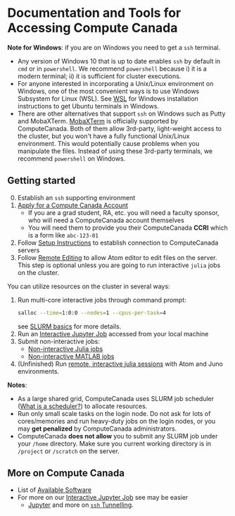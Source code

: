 # Documentation and Tools for Accessing Compute Canada

**Note for Windows**: if you are on Windows you need to get a `ssh` terminal.
- Any version of Windows 10 that is up to date enables `ssh` by default in `cmd` or in `powershell`. We recommend `powershell` because i) it is a modern terminal; ii) it is sufficient for cluster executions.
- For anyone interested in incorporating a Unix/Linux environment on Windows, one of the most convenient ways is to use Windows Subsystem for Linux (WSL). See [WSL](https://github.com/ubcecon/tutorials/blob/master/WSL.md) for Windows installation instructions to get Ubuntu terminals in Windows.
- There are other alternatives that support `ssh` on Windows such as Putty and MobaXTerm. [MobaXTerm](https://docs.computecanada.ca/wiki/Connecting_with_MobaXTerm) is officially supported by ComputeCanada. Both of them allow 3rd-party, light-weight access to the cluster, but you won't have a fully functional Unix/Linux environment. This would potentially cause problems when you manipulate the files. Instead of using these 3rd-party terminals, we recommend `powershell` on Windows.

## Getting started

0. Establish an `ssh` supporting environment
1. [Apply for a Compute Canada Account](https://www.computecanada.ca/research-portal/account-management/apply-for-an-account/)
   - If you are a grad student, RA, etc. you will need a faculty sponsor, who will need a ComputeCanada account themselves
   - You will need them to provide you their ComputeCanada **CCRI** which is a form like `abc-123-01`
2. Follow [Setup Instructions](setup.md) to establish connection to ComputeCanada servers
3. Follow [Remote Editing](atom_remote_edit.md) to allow Atom editor to edit files on the server. This step is optional unless you are going to run interactive `julia` jobs on the cluster.

You can utilize resources on the cluster in several ways:
1. Run multi-core interactive jobs through command prompt:
   ```bash
   salloc --time=1:0:0 --nodes=1 --cpus-per-task=4
   ```
   see [SLURM basics](SLURM_basic.md) for more details.
1. Run an [Interactive Jupyter Job](jupyter_jobs.md) accessed from your local machine
1. Submit non-interactive jobs:
   - [Non-interactive Julia jobs](julia_jobs.md)
   - [Non-interactive MATLAB jobs](matlab_jobs.md)
1. (Unfinished) Run [remote, interactive julia sessions](julia_remote_interactive.md) with Atom and Juno environments.

**Notes**:
- As a large shared grid, ComputeCanada uses SLURM job scheduler ([What is a scheduler?](https://docs.computecanada.ca/wiki/What_is_a_scheduler%3F)) to allocate resources.
- Run only small scale tasks on the login node. Do not ask for lots of cores/memories and run heavy-duty jobs on the login nodes, or you may **get penalized** by ComputeCanada administrators.
- ComputeCanada **does not allow** you to submit any SLURM job under your `/home` directory. Make sure you current working directory is in `/project` or `/scratch` on the server.

## More on Compute Canada
- List of [Available Software](https://docs.computecanada.ca/wiki/Available_software)
- For more on our [Interactive Jupyter Job](jupyter_jobs.md) see may be easier
    - [Jupyter](https://docs.computecanada.ca/wiki/Jupyter) and more on [`ssh` Tunnelling](https://docs.computecanada.ca/wiki/SSH_tunnelling).

